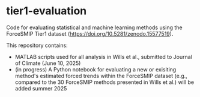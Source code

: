 # tier1-evaluation
Code for evaluating statistical and machine learning methods using the ForceSMIP Tier1 dataset (https://doi.org/10.5281/zenodo.15577519). 

This repository contains:
- MATLAB scripts used for all analysis in Wills et al., submitted to Journal of Climate (June 10, 2025)
- (in progress) A Python notebook for evaluating a new or exisiting method's estimated forced trends within the ForceSMIP dataset (e.g., compared to the 30 ForceSMIP methods presented in Wills et al.) will be added summer 2025
